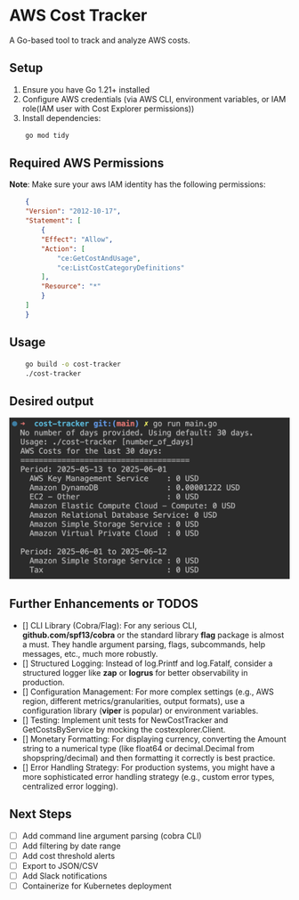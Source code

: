 # AWS Cost Tracker

A Go-based tool to track and analyze AWS costs.

## Setup

1. Ensure you have Go 1.21+ installed
2. Configure AWS credentials (via AWS CLI, environment variables, or IAM role(IAM user with Cost Explorer permissions))
3. Install dependencies:
```bash
    go mod tidy
```

## Required AWS Permissions

**Note**: Make sure your aws IAM identity has the following permissions:
```json
    {
    "Version": "2012-10-17",
    "Statement": [
        {
        "Effect": "Allow",
        "Action": [
            "ce:GetCostAndUsage",
            "ce:ListCostCategoryDefinitions"
        ],
        "Resource": "*"
        }
    ]
    }
```

## Usage

```bash
    go build -o cost-tracker
    ./cost-tracker
```

## Desired output

![output](output.png)

## Further Enhancements or TODOS

- [] CLI Library (Cobra/Flag): For any serious CLI, **github.com/spf13/cobra** or the standard library **flag** package is almost a must. They handle argument parsing, flags, subcommands, help messages, etc., much more robustly.
- [] Structured Logging: Instead of log.Printf and log.Fatalf, consider a structured logger like **zap** or **logrus** for better observability in production.
- [] Configuration Management: For more complex settings (e.g., AWS region, different metrics/granularities, output formats), use a configuration library (**viper** is popular) or environment variables.
- [] Testing: Implement unit tests for NewCostTracker and GetCostsByService by mocking the costexplorer.Client.
- [] Monetary Formatting: For displaying currency, converting the Amount string to a numerical type (like float64 or decimal.Decimal from shopspring/decimal) and then formatting it correctly is best practice.
- [] Error Handling Strategy: For production systems, you might have a more sophisticated error handling strategy (e.g., custom error types, centralized error logging).

## Next Steps

- [ ] Add command line argument parsing (cobra CLI)
- [ ] Add filtering by date range
- [ ] Add cost threshold alerts
- [ ] Export to JSON/CSV
- [ ] Add Slack notifications
- [ ] Containerize for Kubernetes deployment